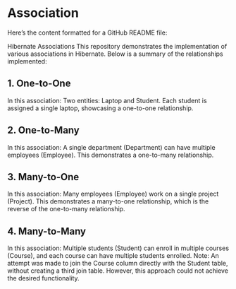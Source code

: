 # Association

Here’s the content formatted for a GitHub README file:

Hibernate Associations
This repository demonstrates the implementation of various associations in Hibernate. Below is a summary of the relationships implemented:

<H2>1. One-to-One</H2>

<p>In this association:
Two entities: Laptop and Student.
Each student is assigned a single laptop, showcasing a one-to-one relationship.</p>
<H2>2. One-to-Many</H2>
<p>In this association:
A single department (Department) can have multiple employees (Employee).
This demonstrates a one-to-many relationship.</p>
<H2>3. Many-to-One</H2>
<p>In this association:
Many employees (Employee) work on a single project (Project).
This demonstrates a many-to-one relationship, which is the reverse of the one-to-many relationship.</p>
<H2>4. Many-to-Many</H2>
<p>In this association:
Multiple students (Student) can enroll in multiple courses (Course), and each course can have multiple students enrolled.
Note: An attempt was made to join the Course column directly with the Student table, without creating a third join table. However, this approach could not achieve the desired functionality.</p>
